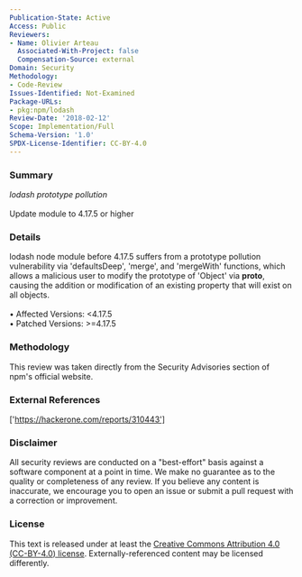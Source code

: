 ```yaml
---
Publication-State: Active
Access: Public
Reviewers:
- Name: Olivier Arteau
  Associated-With-Project: false
  Compensation-Source: external
Domain: Security
Methodology:
- Code-Review
Issues-Identified: Not-Examined
Package-URLs:
- pkg:npm/lodash
Review-Date: '2018-02-12'
Scope: Implementation/Full
Schema-Version: '1.0'
SPDX-License-Identifier: CC-BY-4.0
---
```

### Summary
*lodash prototype pollution*<br><br>Update module to 4.17.5 or higher
### Details
lodash node module before 4.17.5 suffers from a prototype pollution vulnerability via 'defaultsDeep', 'merge', and 'mergeWith' functions, which allows a malicious user to modify the prototype of 'Object' via __proto__, causing the addition or modification of an existing property that will exist on all objects.
<br><br>• Affected Versions: <4.17.5
<br>• Patched Versions: >=4.17.5
### Methodology
This review was taken directly from the Security Advisories section of npm's official website.
### External References
['https://hackerone.com/reports/310443']
### Disclaimer
All security reviews are conducted on a "best-effort" basis against a software component at a point in time. We make no guarantee as to the quality or completeness of any review. If you believe any content is inaccurate, we encourage you to open an issue or submit a pull request with a correction or improvement.
### License
This text is released under at least the [Creative Commons Attribution 4.0 (CC-BY-4.0) license](https://creativecommons.org/licenses/by/4.0/legalcode.txt). Externally-referenced content may be licensed differently.
